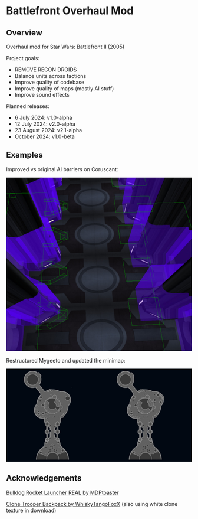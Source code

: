 # Battlefront Overhaul Mod

## Overview

Overhaul mod for Star Wars: Battlefront II (2005)

Project goals:
- REMOVE RECON DROIDS
- Balance units across factions
- Improve quality of codebase
- Improve quality of maps (mostly AI stuff)
- Improve sound effects

Planned releases:
- 6 July 2024: v1.0-alpha
- 12 July 2024: v2.0-alpha
- 23 August 2024: v2.1-alpha
- October 2024: v1.0-beta

## Examples

Improved vs original AI barriers on Coruscant:

![coruscant improved ai barriers](https://github.com/toothpaste-main/battlefront-overhaul-mod/blob/main/gallery/cor1_barriers.jpg?raw=true)

Restructured Mygeeto and updated the minimap:

![mygeeto map changes](https://github.com/toothpaste-main/battlefront-overhaul-mod/blob/main/gallery/myg1_map.jpg?raw=true)

## Acknowledgements

[Bulldog Rocket Launcher REAL by MDPtoaster](https://www.moddb.com/games/star-wars-battlefront-ii/addons/bulldog-rocket-launcher-real)

[Clone Trooper Backpack by WhiskyTangoFoxX](http://www.gametoast.com/viewtopic.php?f=64&t=34240&sid=0c447f05685aa54007c80ea8b547b48a) (also using white clone texture in download)
